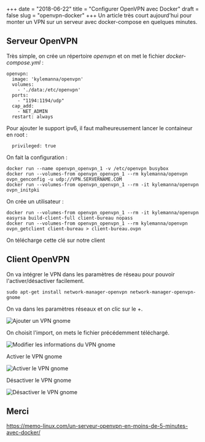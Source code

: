 +++
date = "2018-06-22"
title = "Configurer OpenVPN avec Docker"
draft = false
slug = "openvpn-docker"
+++
Un article très court aujourd'hui pour monter un VPN sur un serveur avec docker-compose en quelques minutes.

## Serveur OpenVPN

Très simple, on crée un répertoire *openvpn* et on met le fichier *docker-compose.yml* :

```
openvpn:
  image: 'kylemanna/openvpn'
  volumes:
    - './data:/etc/openvpn'
  ports:
    - "1194:1194/udp"
  cap_add:
    - NET_ADMIN
  restart: always
```

Pour ajouter le support ipv6, il faut malheureusement lancer le containeur en root :

```
  privileged: true
```

On fait la configuration :

```
docker run --name openvpn_openvpn_1 -v /etc/openvpn busybox
docker run --volumes-from openvpn_openvpn_1 --rm kylemanna/openvpn ovpn_genconfig -u udp://VPN.SERVERNAME.COM
docker run --volumes-from openvpn_openvpn_1 --rm -it kylemanna/openvpn ovpn_initpki
```

On crée un utilisateur :
```
docker run --volumes-from openvpn_openvpn_1 --rm -it kylemanna/openvpn easyrsa build-client-full client-bureau nopass
docker run --volumes-from openvpn_openvpn_1 --rm kylemanna/openvpn ovpn_getclient client-bureau > client-bureau.ovpn
```

On télécharge cette clé sur notre client

## Client OpenVPN

On va intégrer le VPN dans les paramètres de réseau pour pouvoir l'activer/désactiver facilement.
```
sudo apt-get install network-manager-openvpn network-manager-openvpn-gnome
```

On va dans les paramètres réseaux et on clic sur le +.

![Ajouter un VPN gnome](/images/14/1-ajouter-vpn.png)

On choisit l'import, on mets le fichier précédemment téléchargé.

![Modifier les informations du VPN gnome](/images/14/2-modifier-information.png)

Activer le VPN gnome

![Activer le VPN gnome](/images/14/3-vpn-desactive.png)

Désactiver le VPN gnome

![Désactiver le VPN gnome](/images/14/4-vpn-active.png)

## Merci

https://memo-linux.com/un-serveur-openvpn-en-moins-de-5-minutes-avec-docker/
